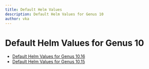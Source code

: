 ```yaml
---
title: Default Helm Values
description: Default Helm Values for Genus 10
author: vka
---
```


# Default Helm Values for Genus 10

- [Default Helm Values for Genus 10.16](genus-10.16.md)
- [Default Helm Values for Genus 10.15](genus-10.15.md)

